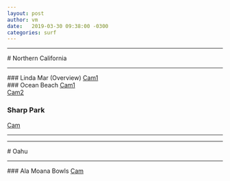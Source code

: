 ```yaml
---
layout: post
author: vm 
date:   2019-03-30 09:38:00 -0300
categories: surf 
---
```

<!--legacyId:153608 CORS error?-->
<script type="text/javascript">
    window.onload = function() {
      var a = document.getElementById("linda");
      a.onclick = function() {
        console.log("test!");
        cameraCurrentTimeReset=3000000000000001;
      }
    }
    window.onload = function() {
      var a = document.getElementById("ob");
      a.onclick = function() {
        cameraCurrentTimeReset=3000000000000001;
      }
    }

</script>
<hr>
# Northern California
<hr>
### Linda Mar (Overview)
<a id="linda" href="http://e.cdn-surfline.com/syndication/embed/v1/player.html?id=153608">Cam1</a><br>
<!--<a id="linda2" href="http://e.cdn-surfline.com/syndication/embed/v1/player.html?id=5013">Cam2</a>
-->
<!--Linda Mar 
<a id="linda" href="http://e.cdn-surfline.com/syndication/embed/v1/player.html?id=5015">Cam1</a> temp down but on way to being fixed <br>
<a id="linda2" href="http://e.cdn-surfline.com/syndication/embed/v1/player.html?id=5013">Cam2</a> now working (south side)
-->
### Ocean Beach
<a id="ob" href="http://e.cdn-surfline.com/syndication/embed/v1/player.html?id=4127">Cam1</a><br>
<a id="ob2" href="http://e.cdn-surfline.com/syndication/embed/v1/player.html?id=4128">Cam2</a>


### Sharp Park
<a id="sharppark" href="http://e.cdn-surfline.com/syndication/embed/v1/player.html?id=5017">Cam</a>
<hr><hr>
# Oahu
<hr>
### Ala Moana Bowls
<a id="alamoanabowls" href="http://e.cdn-surfline.com/syndication/embed/v1/player.html?id=5538">Cam</a>

<!--<form action="http://e.cdn-surfline.com/syndication/embed/v1/player.html?id=5013" method="post">
  <div>
    <label for="to">ad cycle</label>
    <input name="cameraCurrentTimeReset" id="cameraCurrentTimeReset" value="3000000000000001">
  </div>
  <div>
    <button>Cam</button>
  </div>
</form>-->


